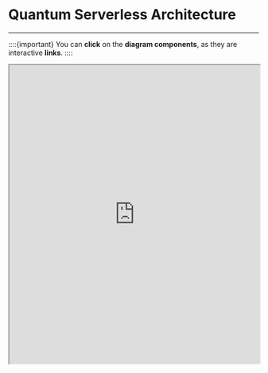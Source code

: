 # Quantum Serverless Architecture
***
::::{important}
You can **click** on the **diagram components**, as they are interactive **links**.
::::

<iframe src="https://viewer.diagrams.net/?tags=%7B%7D&target=blank&highlight=0000ff&edit=_blank&layers=1&nav=1&title=quantum_serverless.drawio#R7L1p06LY1jb4a05Ed0dUBqPiRyYFZRAFFb%2BcYB4FZRR%2Bfe8F3jnemSfrqcw69fTbWVmpIu5hDde61mJv%2BBfJ356byrnHaukH%2Bb8IzH%2F%2BixT%2BRRA4Ri7QCxwZ5iML7HUgqhL%2FddKnA8dkDN5%2B%2BTraJn5Qf3FiU5Z5k9y%2FPOiVRRF4zRfHnKoq%2By9PC8v8y17vThR8c%2BDoOfm3R8%2BJ38TzUYbGPh2XgiSK33rGsdc3N%2Bft5NeBOnb8sv%2FsECn%2Bi%2BSrsmzmd7cnH%2BQgvDe5zL9bf%2BfbjwOrgqL5mR%2FYSrlhNym93m5sbzsKMvMU%2F1gu52Y6J29fM36NthneRFCVbeEH0Ar2L5Lr46QJjnfHg297pHR0LG5uOfqEo7e%2BU8fTufChbqoyC%2FgyLyt0xA9Cp83RWLmwLJq3o%2F8iSGz6A8eTPH87XpQF6oH7dpaviXdB1QTPzw69Zr0JylvQVAM65fXtgnlp4GWC9Jtt9Z8Uir8di79U5suQXkYUfWz7k5zRm5eo%2F4TYaeYXi%2F1LSSOZrqY%2F38p6tVqv5%2BO%2FRdYfzf8la5z4VtY0846saex3yRr%2FVtY8komTFEGFDuPfCL7OgsaLX3Iv2yZHZ%2FIf4QX7VqbovzUMiIsqx0%2BCT9%2B95PqNcj7%2B4HMloOPh9OdzL4LeQPoJQiTFcYN8X9ZJk5QF%2Bs4tm6a8fXYCmycRfNGUYB3O65OHBoRm%2BoW5wAReWIsTb59fEoAunfo%2BzzZMnjAODoHXHb68PSPA%2BQ9OX1MfqqAu28oLZA%2FGw6GP87svz%2FLehP1v%2FNfYGPLLD4vFF2ZGMd%2Ba2eIdK1v8LiOjfrE%2Ff2UYnhfQk2F8Y0oYtlyv17%2FJed%2BRKkm9I1aK%2Bm1A%2BXvlGjr%2B0vHek%2Bt6zcwx6RfI9aN4fiBX4lfJ1aqDSndTcF8CywEyXpiXO3UNKIEOC07joBd%2BRoapBwRy2Xxi3DTArVjogFhHeVnXTjV88Aov%2FJCU6JCPfv3HC1XgHOI%2FKXHxmXReSv9Mf0iIzX8IZh%2BN%2FJ2g9Q3MfY2Gt8T3oa93TeNL4%2FkdPkT%2FpA%2BRf17V6ONn2v6h9o3WKZr29ud0jwA9cCov%2FpC4NwTj6NdrNy8j9BK0VXkP%2FnjMrf4BFjHL%2F4%2B6DJseCfAnzGL5V83io4%2F%2B883iGwh4xyzehYDfaxZ%2F2vddJIQ%2F0ACc%2FI%2Bb48UorP8cBHwhnm%2BVfS%2BToplmSHP%2FooX3GMhnhvCNbj%2BmVtjX3Cm5Tfnd26uQ3MB888RF%2Fzp5ngT%2Bv5sgD%2BqkRgfqpqzgNGItfDTofx%2BDCqn53wfHyz7UXfSLUAJffKDJLyyCfhcoPp71uU0sf6tNfB4o5skj2WCSU%2Fmf%2FPrvsBjiL8HDCwb%2B%2BciAL77KTpfvIMN7GdPvRYZTUjXtZAPqrLX6x5rPncKvPZQkfKZ6D9nMH7fSR%2BJD75sgKiuY5L0qu6RGOUxSIGdcOLf7lDqV7R0OIMW8nfoTRvLXqMX%2FXiN5p4TxXzCSj3n0rzOOqi2a5Bb8VbtY%2FZ9pFxRN%2F5xdEPTfYhfosI4IZIDE60xVi49mYjpVFLwG828XGUj2y0yo%2FLxHFHQKFNNvIGM0ru9%2B9ZfMjfw%2FNFaRq580t%2F8mi81aN6iKoAnqV%2FpaekD2vLLwgnsz8b7Aa6ukGWAEbd4kfzRB4RTe8HNEhaR%2BqPzATxrHzQO%2Brg9tPl3K%2BPD%2FfFZRe2Oo%2F7HKN02YQzQ0mvT6XtnwO4XAr6n01CX7dvQzmixAIocEN39EgkF8l%2BCeyGwJfi9pxHXgKPf8bL0RSxzpgHlC2SmkT%2FoDTaoD3Xk3r1NTtlf51ejfvESW4sbd0KNe2Cv5FmO%2BxI16wnT%2B7ZT6G7F1zkzn3tatO8iRT%2BSZv4lWcur1akJRmmCPqqli2mjjWirjcsKV13NeOJKBzrEp9UjRWuo9VUHuNZMldUEc0DmEcz6Rxm1F7Y%2FyU%2BWpXhXEXk3tp2aqqB0DQ6%2BRarKtKrC9bqojOkaqpoWjfgZZ%2BE7fwnf6S6mbTMax3meMRx5od2NFvpT3VxOZzOZE%2Bfwq9Ug12Sf06AtsFAzczTk%2Faz3hhishlyrfR9P%2FqYXvzDoKj2zrkcZTluroestrVygj7%2BYnO0HGteN8nsKzg2Zad33gVrLQd69%2BkZ62iUbZZr3dS1yMJBnZxDNGva%2FkQsNUXo6uApaYSAo6T9G64L2kcE0V027VVByVVH2qA%2FZEEhiR1CI0Y0ozjUY1vVY3WUIWjBZJ72kKGaGk3qgN7FMdxVYdjcGef0epphhpCfVUzahRU7lFn9HvRFJBGtOP2KAdqUGHttHvNEGlXB4jkJbmY6k9KEjaqC30GqH2WGhzUAWvUVJr0GDmR6TR1IA%2BRk0wUDvWNCbbNNCYVKSpt1cWSZbtZUFutdRCY1DRa0S5gkjoRzS%2B1EL9iT3qj1LPKoX6I3Qe9Te1L0fT2EdxnMduYOj3qF1rVI%2FsUxsoTB3jWkXWgH7%2FRPNCcrQHexQx%2BIzG3KPzBnQeoZleA2PVTRuN1Z7GqphTm712659amsFvR8WcrBVZnZYi%2FVDaqCK5I9kKMoXGgOQh0towyQ9DFhvpMM5RbNQxA93RLzmO2mg1n8kR6VQktCPSzUCRmoB0YiJ5IHmi%2BcP8aNQvPsngiKG5wbx8VR0jNC8bU5F%2BNZ7CdXOLbMRDY0FtD6iPFNoxWl0w0FzQqykTqB3UJ%2FKWBMMmOV3KRBk%2F847NGnN4LnU36xHQY7ZyZJfJR7skpv6FKNJNNKeRpdD4kV5YEskRvHjqE3kj0iUaS%2BqhPkHeNpIJGieyE%2FTayzzS7RhNckPzIl5yQnNmCQXemzLY9aCaWQNtg54m2%2BRBh%2BpzshNkU%2Bh7pHt49cB%2B0Xhk9B0al6mSyKaQ76gvn0DfpS9EQe2BvQHaoOOof5sAH3mNcUBjxEFn6DOyGeg3A92ArfdI1kgPNporyM%2FDYY6aaY8ujGsE%2B0M%2BakYvmXggExLJYPJNLUVIBP0KFugT2akBvonaYQnkz%2Bg9Qq7RipBdEciuG21k0W%2BQ%2F6cRtIlsL0N9WwTyN3zWN%2FL5IzrXtOAVEK9BxzENdDCA72TNy4%2Bbya6mOdjgOyOy7%2Bk70AmyPYQ1MF6bQvMCe8EAaxCm4GA3k05MsG2rR3YD9o%2FpYJtI%2F9pkm%2BAngANgx2qP%2Bhmnc3kMZEWjttFcIwzZLj3LeGrjpduIRr9D7dgkkgnSiYXmKaIxIDkj3aHPDfLTea7IvrQJcwxsbtOm1akvD2HO1OZzGtcAkcGYZIH8uYH5adP8IsAm0HM%2FnX8Ev7cjJAcUdexmwiwkf8CBSaaAH5PNWMiGbGqyOTNDOpafkx5gPICrgoXmL2IayHyyMyQT6DOBSITkN0az3pE8wQ7R5xHamu1YnvAVMFs1bXI%2B7pFgV7rpjROWp9bzhS2gL9QXS6N5gH2hPsEejR4wGI2f1s0IMIeacRr6sqbxIxt6zjZvENPrOM0Dta3SYLPINkf4jCItGks0Y%2F7Ud%2FQa22TTE67rEJlHD3SG7ATw1kN6YSmQtypkCLOyyYbQmAGraMDgKXaZ8tv8nxCHwBYhVqD5ULPNRDSaH5qPCv5GzHjHQpzAkL7IKbZM%2FqgiWxHReRnIAf1OBtsCvwWbirQJn1XQP5KRSiPcR68ZwjCk53TGp1n24jQmsDd1sj0kY8DddMJViBeo7awHPSLsBxzC1AnjJkyipviB%2FHTWy4zz4MsTDiL7mWwAHQc8n%2BMPep%2BqzeTfyTxviONonMj%2Boje28%2FI1ldTmGIZiNYoyM26Nsx0gFoTwao4%2F1vQ70JM9zO2jdl9tGvP74SOOgj6Q%2FmA87ADyQHqa8PUVW1D%2FYBdgwyytAD5A%2FE0Aw%2BA8ZPNHkLc3nTvr2IIxTz6L8O%2BFXZMPjhAjAH9nGVsvmWeAaST4NopvzxfnAAwAPQMuA8Y1aMz45AtID9M4zMkvCeQT0SR3FB%2F0yd5s%2BIz8LK8nrjFOWIjmeEjnOORFGhoj0gH4EvgK2BzobkDHIx1se8JtEeEW2M22nm0AuAiy2dFD8Rm1P%2FeLTfKe%2BlcBN6iJn6Dfgc%2BgsQKuI7mAT6HYN6KxA%2B6PLMwT9Q3%2BMMX4AcU%2B5J8Qw7LxzeYmPxOQXZgwXnmKLUi3FLTx8qfnWwxE46EnPQHHm2QvTn6tjR4946c3yQ%2F8eZL1aNHTGAVjmM5H%2FcyyB7wGH5OnWIcwFBhzBDajpUi2A2Ao6BG4Z4QhXTx1E7CFBUxAeoR5W7PdTnF74kLz%2B%2BSjTyCeMdkl4C58j%2BTFzsfPgKnWPAfTGOcYDvEHZDLNGc0Fcd5pDiI9x09vmOLSaJDznBGPQuNA5%2BGTDNMpJo0Td0vAXmGcEKvkaMZIe4pdaB70LFN1UIcZP1CboE%2BUfWRgR%2BSML9H4iju9PuNRP8c6lnTBRkcY3zVVR%2FWFn9A38ErgLQg7IIZP8VQGmfeAz2BHEO8Rr4%2BRHGngCsBFdOhzAD488eIX3hqTP2jptp7jugXzQH52SiE2Ih94zR1w3ph502hD%2B4iDTngIfAZ0ifKJyY8oZDfwSkIeMHNEe%2FKBGSNQvzO%2FeMnCi%2BbPYjRhKLJd8HNtxtqJQ0yxEuII0s1sl9H8OvkR6JLF33T54m4wHko3J77Tw7gAg1Gfw6wTD3GRyR4nTNdfuccblkF%2F0zhAn%2FyU04CuXnaMvex4XU%2B%2BYAKmTroh55zFgHOA%2F1ITLpnA64GfWdibr6HfPV88GfAI9D%2FxRHXmP1P%2BpU1518zVkU2B74%2Bv%2FoFTAZcCrKRhzHP8s6hPMScCjowjP8FnnLZHbfqdN85jk%2BdYJECss97yOqQfAwdbnGSH8BU4Ioq3qG%2FIJZC8jlMcnuKfCvMGbpkA5wGehWQIugQfhlgveFPsf2FYP%2Bk7oSZ8QNg449E0DvWFkRMPnfBkxnKQFfs2J3rGuAiNbeK04wvLoxnLgUdm1Bz%2F5RkvJ39QX5%2FBZyZ%2Bg898GMaMeO4AeldhXCjzl4GTkvNvIEZHYHdo3JDzyBjI%2FCMnm2I48CSIiYBPE%2F4CJ%2BuBi88cbbJ10Cv5ktGUB2jD7HNThWHMkF1GE54iufQTRybVmU9POTfC6lEdPsVs7BWzIReb7B8wE81h4pMID4EveMRLx9DmxDv1iVOgPIMHjixDnAC5vHIndoobs3xe3Dmd45wGueVkS9nMmxGGzrmF%2FLJx9cXLWQL8RJmwEXDCmnPCKTe0XxhmT3p2J96eTVwfjfWpn9VxtiNs4gzay05QbGy0CXOQr0w2AThsUy8uATwOeDrY6jx%2F6I%2FHsAlLICdJvVduYY8Tx9v0oCOIb9jkezeI%2Fyo5xwJ5lsMwtUtqE3%2Fy8Dn%2BQOwEPcCcIHZO8RbGjPI1kGdETrHtSM36edU2Zo4kN1NcRzYGeDzLDGxgqmnMecFsDxM2IV0SU40A5p%2FOMWKKj2%2B4NOcq0RsHRH3hcP7EiyZdTRj9MZeAesLEqwp1zpvHjAQ9IH%2Bn5%2B%2BmvOo56fEGMTSj9alPEfoatRmjEQ%2BZbPLFjy1k9xN3hRgEsiXnfEnFZz7tPWc7A3xjP%2BZiM7bKMPYRcZlm5m4eNsvSGMF%2BoG%2FAY%2FUjTk58Z8qvtcmmYOzZjCdzzkVqx5mfTbox7WHmJTYNdQ91bq%2BB2DlxPdTfZHvIfqa4BXY%2ByQFiOYbPcedaK8eprtTMufo6feE8NnMfeeIHwJdn7AK%2BacyYAb4%2FipMeUYyEOVNTjiZMvgYyeuXEE%2Fa%2F1QKAR9JzGzY9xzF24j7I96MpJkyx3AZ%2Bhc1cBvU51ajsCUdePBv8GJtxCHgQ6gewBeY859vUPAYZB3%2FXJi4N8weMPi1cdEyfsB3qGi%2BdbHrIc6YamwZ1K8jHJx4L%2BaZFIBlDfHjKE0eAOAexxJhi7cyzALeiKdeY7Ek4xFM8m2onr9epPidOHOSFi9ikz7k%2B96qLQfyZMGP274l%2FQ31IhT4Aa1G%2BzWIzHquzvhF3nzEdcEOlX3U7qHO9sAfh%2BWyfU34H8UA%2FTnnu2zgIXfAX7pSDTrbc2yNglUy%2BYhCKeSgfgz4nfgF1oYkHk69aDzblAWckwxSNYx7fFDs%2F1QszzJ5klL1ycHiduNmrPjjVTGbsP6szZxwn30T4ML2SUBODXBSwf669ys3MzSYZInnIL45815Afz3k%2Bwjd9qoVuaw24iQC5kfV8xZgZawETCHGq50410fl15o7Hj%2FUsiEdv%2BqX0T6%2Bv86Y6CjXXoaZaZzNjPWAJhuQ42eBUSwC%2BOfNwA%2FI3iF8EyAx8BsmKmDgq8Gc4dwRszqYYoEl3qGNSH%2BMv8ld94qTGXJ8TVIj%2F2JTPI86nT%2Fgsv%2BIu8A6oFU%2BxepxqcHMdEdeA%2F%2FAQh9H4Znua6yfmVLOY4zvodkS2Mo1p8vuXvGc8hZxyylePU028mXNp4FMR5CWDMtsMMdcbIJYCbkx6BJ4OuoJcAOLW883mtFe9C8WzN5%2Bf2pDnOhHIFZ%2FqdS%2BfRvHqlW9acx8EcKgJ1%2BpXLRWf65RvcRU%2By3PtHbjgW50cagTTWOU3%2FvmxJjbX%2Bqb4DdwE%2BYyHz5g%2B6RrlFtrL79Xo4%2Bvs96%2F8%2Bq1%2BPfU11zYSltTmGPn6DeTKU10NzcmO5msOU%2B4GnBt8EvAbajlQA6en3GSqtWfAOUDvcBWn0d7qwLMsJ74883YUt%2BY6wXOK7TPuknNMm7jUFNv02fabOaeCuOI9Z0zOSOChc048c8TghkF8IV91Hqjrz3KY%2FYR%2B8%2FXZ9%2BeazHS1CvIpc8q3P72%2BcPI1BmgT8PnFNSfdTbYNNTzUBsKuGPkT9I18ZJh4I7JpFIen%2BrUM8Waca5aTvCAvb0Be4Psu8NE5NkJO9aoNgi6u6WR7s8296m3sVENRJ3u1ZntEY0JzhxomOV%2FnYeeYPMozl564pRFN2AnXLkZjiiEf62aveuKk%2BynfVF95pgdc6AlxUTu%2BaglIr86UvyF7HmfujdoiX9c%2BMMivZ%2F4A3BTy9IyY66BTXQl7xae3uDlMNpROeSwGsUQDzjHVXOC6F9SNo7d5ThzbhRxq9jtiqtGmp3LCuBk7afWla%2FX4CTvBPqHmp738RU640Ze2nUNYK%2FlGd%2B7NSuC6iHdbVdcjTjrnA%2BYIWDL5ZsJ8usrHKKRGXEcKrgB%2FuSHl0zarX7JQkfiwXH150Z%2F6du0RhX%2FA6Hcu%2B69%2B52V%2FdVq%2B4cMStU9X7eEcPm%2Fr%2F7i4%2BbcvC6D%2FD10TQlEf%2FtZVId9sJHmmwv1ax1l9JrcM%2Fe%2FDblss%2Fnib12ebwBz4FfH1ao0oeNsIVVZNXEZl4eTip6NfCfDTOUoJiy0mTaZB0wyv7VVO25Rf6jl4Js3l9XN4b8P7DwT9%2Big8P%2FtOGF4f6sapGhb2s4Lm5xW6b4fXSf6x7cJ%2FO%2BllLejI6%2Fsf6nveyPUDc35blQoC%2BqFZVEHuNEkXfNH8exp%2B%2FXQPS78%2FWyj%2FpTURi69aaKZ1Y68ffWUmH0fxU%2FuN3jUT4hszOQQ1oOk%2FxlD%2BhJ183H74yUiwL43kkyV9spMf7tL7x9oJ86vs5HvRZl4Knwc1rIb%2FKwtf608NfbFssfbiwG9RS9Ef5ZdrJv%2Fa2sS%2Fts3ms03bvzcUfbFx%2FFfEpa82YhHv7fpe%2Fe1rFdeOc%2FyxzbyzhyJsC29aserUfzh%2FgAEl3k9uoyCZ%2Fx3q%2Fw0af2%2Bb5cdz%2Fs6tdwGKJUjqb2r7RcuckaIC5wZwcUNY4kR%2FfTcFhf3QVt7dCv%2B7d6q%2Fs%2FGc%2FPCYRPrNbl5yurvBv767D%2F8X2BhJE1%2BiytvtTD6zsSX54Z1ciGJ%2BC9l9X5E%2FcVePX7VR2qUWNEb9BgD%2FqV3T77rzb7ttx1u4%2BOfzQCT2arh8zArQh89%2BBR8%2F%2FWz69MXv9kGVIIGBK04Hv7Py%2FHt3t%2Fh0O5d3qxL%2F9VSGeruP0GdbUH6Ah7%2BSy%2F61G5lg33rx32l%2BH03O%2Fuyb983v%2B3sVPu7Z%2Fktm89%2FIbH7ebIi%2FyWy%2BxzgOb3vosLlE9h8qYX6FxvAhKssoD17b%2FBH6A7%2F00f94hEsNSqcujyjtHq2wJHSWdXjW%2BTfFDjbvtOicLgn6n%2BEXP94E%2FslS8e9Qxv9ULfsFUYd%2Bq2P%2BIG1YvhN0%2Fgd36vgTHPI4cb2p1jnXI37dhstfTyNx7D%2FtiPqHh8wP2ERoPgubDPMPi5v%2FcwD8moJ%2F5OZ%2FARmJn0TGny4OvZwR%2B4Dh2IvL%2Fk%2FrRW%2BnlGFYB1%2FUgpCknOGzM143ofh%2ByYn6EhpIHP%2FKu%2BcWf7LQ9Cfc%2FxOgb0v3x57%2FSOosaT6U1XSbFq%2Bsh7oJANIT9%2FbHx83V67pp3frj6f9GX%2F779eWHV2eopw%2BTR%2F0Erv94%2B%2BtfwPXPb2T3S1KKr8CdWb1zreLdqtDvxXc%2Bqbw2af6Eav3Sa2Hn8qtEuHbuCToEMD839bO6Y358B4W%2FlV8yOPU5w0QwTPyWJOcficsws68DyHfraflXBZZqNtTvFmA%2B%2FvCt1JIH4Q%2BvEP9nzCd%2Flg1Tfw7z%2F8A%2BUPSS%2Fp%2BA%2Fp8F9MVXBcO3isO7gP4zEeWXgv4e2UICk0czWEyW5iIiv4jg3f8l1gijnQaZItxg80XX5n%2FRkSN6lwfV%2F%2F0r8OT%2BcRg%2FHQ7InwwHf%2Bm%2Bpr8hHJDv3Kz03WCw%2BBg2fk84%2BCmO%2F0P1fRnf4U6dqMEPc7s%2FHRp%2BfOXoH0rj%2F5Hg%2FjVev%2BD3p%2BH6a3z%2FJiD8BSD%2Fk%2FiM4JlgFn%2BNk7%2F5H%2FOV%2F62%2BIlnfuYj7p4n7V%2F38d3D%2BJ0vMr8sE%2Fy0OtvzLRb7vedqnuzX%2BQ%2Bt7P%2BsIf9Hq6bebf399L69fv8TlfQtb%2FXctjPhHWNh%2F5cLD32VhBPmbLOx7hEV8Bl47Uw9sB8sq8z%2FBXT6vUrxuEflHHjjVfH%2FAr0sVrzP%2B%2FXbGh2zqr%2F7wusXt3P1Pc9Uflyr%2FkSVp6idL0v%2BDm53%2FqWUNb3cU%2Frlbg96Dohhypwg%2BOAloE9Sz9oNbWbwtdJqU%2FLqjcPxFmz9W4Y8X2v7yu%2Fl%2FdWVcoGgOW35P%2Ff%2B4G%2FlPXCmoxC6Yb7j7nTUW1Ae3cpDk%2Fu3FDvKAPJk6%2Fg3GTL%2BTcy2od4yZ%2BnuM%2BfNlfj8y5%2B%2FfG%2FvNhD%2Bt8%2FvjXpVIsrfbBGj%2F0aDpv3bzyi8e%2FvG%2Fb9HWzz4w5L95S8H%2Fzs1uFz8u1X7%2FJth%2FZpPBv2AB%2F4p%2BN2v9xmT%2BKpC9C8dfo1EXBM7tA%2BF%2F6Jz7%2FVu4%2FvhAm19hjDj2YUVgn%2F4QX2IVRn5jmxT1gfnWOKlfglY%2FuyzkNarPF623xecXi%2F5mqv9Wlv9Yef%2Bb1h69%2F4Cpf8AV1F%2B30uhTkRwj31j%2BX8wWiNWXCPwNss55zV%2Buwnyvn99Yhfnt6P7332p4%2BSfY7o%2BeofDOExe%2BRue3O9N%2BzTHfe5bCDQkMrivvPu2qmx%2BW8A98HhyO4x9w6gtbJBnmA%2FHtlWCK%2FkDi76A7%2BXvL%2F%2BITKaCYbr7%2FiZh%2BexHoU96F7YFl%2BP%2BYhV7L%2F8BU%2Fv%2BU7J%2BUki2xr8pF%2F4iU7Mem%2FPXu3Z8xyh%2BnVRMc%2F7w0Pz5xFO7tPR%2FHfijl%2F%2Fly9t%2BzS%2FZ9HvLtsxI%2FIfq%2FvtpZ%2Fb9gN%2FMPDOGnPOQ36ObnFLH4ltN%2FI%2FT%2FT8T6P%2Fc80r%2Bqzzcq%2BtXTVN5xxA%2FMOw9eIv68un87Bf01D0xhfrz16%2BuHFbz%2FSIF%2FffMAgTsUPfjkxOmHHtttopJFf7SjFYtWhN7J8JFH%2F9noVRD2N0mZjlw4%2BXxR0Tu9hy9qViyeSDJcA99uLof1WTqYLnHFfGI9XA2O9Emvdc505RFa7G2s1iW3BaI3HMVsUD9rv9kexLUVbMemuLSUtDmtniMaXkHL8maXrDmZNdSjmqxF3tjyV2MXt4eoP8SOsYNu4yY6H3N2e3RF24G3j62Ni9whckpLdU%2FHyrxyvH7cifeLt92wkTYMl8smoTi2jFc06ohjrnhIkv7tSviFTwQdAcIZCz3w1LFeohPQ3wXTkVATX8H5iuKahgH33%2BMkduNawYHtTs%2BlxK4oSac2XqAqx5tMPOJdG3Em6xMU74ZhZ7OrnpPwzb1XTobuepxoc1rbV56g9fqFPa7o59Ljij5Y4MQxU85HXaXYwjvojIR6jmIr0jcRJXbssmWYlc11TrnAYns4nOBr1jRj7ZFVEcsU3caLmHXcL8tltEkwbKNRSsjmFDeGz6rnLmyL3StSPKtCSgVPt1cLTvB07LyI0zQCupluC4r0WMRg5eKiDwkV52R3PXPIgThPq%2BVzrbJPqnC1y57FljtKK83I9xJ8pJbwUIqWyNj1ohx8RiHoAY%2BUVO0WXlFzl0gKhGIQrxeQ61puRL893zuxcMN7pPi7LqH3Rr7k7sy6eEi5ltsnCfP3rUUyl5ZrqT3rpKoVPlf3yOVxi5d1rrUPOHNUImO0PGwIjaHV985xqUdEFLPPYbPaMeFdyq6bs99oh%2BFSHgLaL5N17q%2FCnhTxvVYdtntmT4VC4%2BuVKYFJnC4i8BjhzO4w5byhiLtcsHotx8hdufAglCem4e7egaIUZsszskNtdFxaH1N5%2B7gtjeM5e8KZlRVi7M7mXFy%2FEuLBpPI9azajRkQjoweFgGBnfZYpCnnxWuZ7UackN9qHJzdP8cQ5i%2B7KvGDXvSXIyaMR6Ygn2XV6JKPbWaZby3I2iyx0livvtt4s85AjL2JWNWxPsX4Eq8NEE5nr%2BqQ9tOVBRdkKxS9vu%2B4uLZcMKzlp0t5qVaS4kJUGdrXwazGg1h2WPtebTOc42wCwO5EPnCEaXeo5dX%2BQljlYgLsiciLSa1G1hXGlM4%2BEwanIZFX2St06Tgtil3K00%2BaE59gBU1bdeOwWSStvWZE9%2BHqLTDEPt%2FubLAXV5sJiSbmnruf%2BfHrQ6%2FrRPna8wcZVarfUWSbxPcecLFOm1qH4dDGcyFr8GggNu40StdbP9125OSPbGLqsLQltHedafJbXPcc3gA%2B9uG5kpjDpcxocloedu7jV90ZZW6yxWZqaut2clP19jCTWoI7rcpdbl0HkNqzvGaRyP51WQ%2BrEN4zG%2FH5T8VHFBu3ueI6Ykj8aisETIRaa1bqxnIODGXiGelzWcWkulGtZEnSUsXu8v0BA7iyc6sYyGdpye8Ou%2BCrbVm6Mvml1POoOnlZsKvbCeny6U%2FalJt2YFFByE1mR717HxPf26GNKnwznkTrPEyvaQtdXquKyK8Pj0ic45zFoyiKrAu1%2ByJgKcsh8%2B9AfYmLtIghfgr3ojvuMljyh4zX0AxS8OPNA1Ni0PLkkQ7M5dpYgWcdhI7QWd1eJdMSc%2B3N%2FkV3D6aRjy1c7bn%2FdCZHXcnpz5XRW6tk9AiGuExaYxWYNjzCEExcx6QlNzyJ%2F8ftLIdWr9p5fLMCXEJxMDjaUsB14jNngfm%2FFF4vpMX5rJ4TcOXuyKPT6kHI7nd9SWnwYlG3Ad8%2F4avu2pj0OHWqGqZNo2RqoLbyXSSlFE%2Bbu0SIuhAxh11o%2BN8isZOTKHMtT6iUi2Dji%2FV1zwE9lqp4jdpXRdG2j7yM2apYZz1vSxWp7HqPDbMlfNEPeWBs7iu%2FsQEtH6AdzWpUQMjGmpBtF37W4VVxcyZLT6UDiSsRtdda4RsWGt8%2BnK7viTK6VjTbOTncUivpAs%2B%2Fy%2FVyaArWNjfX%2B6NncIoroW25ZSPK7kgSdrSSZ7Vj5nCGQXGut6O2YdshuC8Pa997eJk58tbWVhXEF5tEapVna%2BGiM7O7GH8hNTFIryxGeNOZFvMqnVHG2j%2BtBW1LSXnZY807RF3a%2FUE6yUXvcepBwFcNoDQBZ4dJ0zR1Xe3awk0C2wdlZ53preRRuWbsSwQK5ay8%2F7meyxG4LuSuPR6KIFFUzg%2BuD2tQlE1qelVoXxBalHeW7EXWMN0tZiR885mOkkSK%2FVVoupKV8tSFkRe%2FPd%2FHE%2BojRrbFyXawW2XWFGIISStFBN%2FhOPa1N1W5C9L29OPKpesJMUlAfZV7FN9uK%2BO6QkXY3nIzRWYlmEK1bMbP5Dtsu2ljwlxsWW1itIepPLugosVg3RVBQLXUwO6U%2B5GdJxcqes89KVi3cZENHbCHjl16oyiJf6HmQ7uiO5VZRwESXRKyofbSts6zunoCOzIJvyysDDn4mrQCPyuPJHh5Jxk68Ya0wFwMGnpzjG7fgTzYYvvMUusN2u5AE9XQ%2FKn4YXUYy97jyIOimCfcR6wyvW21xcXQQq0klOfQW8aHasfZ2YwkEmmXN0kV%2FqOtn2NT0Pl63u9E%2BX6VLpYRR5KXP83Ik4X5k5Na1E9mJ6ThtReqg3LZ6n1%2BWt34DBFDp2fF49vS9oiVGH3aF24GCH5vLYG8JAUQ%2B0h5jw8X%2FOMazxfKUpflOMR51zIr%2B8rlYbdWjMy4l7MzkZHZqS9UoZb86beR62OzWNtc8Jd9yj7v0uvbPuwerZdYeg3hHQZtdVa302xlxfG7FLERTFHmdsekwISqmJhR9R6ppsiOOF%2BzUyvKdNjORZ%2BN9FlDbkHWCk7dna07nMRsFsD5UlpKMk7SwOLhVYa870i%2FU7aKuTfK2XGqHtcM0jMPwGcUXu%2FS46bwo2NiCddNy4zpsT6sTGQ1rub3IFLtiN0BQ%2BjFKl2Na9Wc0WpJS7W4VJPhRvA%2BSXGE1QebpJvBS1tuc0%2FHIeWobO5eiotxraLb3UNkszx17XfGPRogovFzW2eXCkjibEUR2Z29CPm4ao1bPbX0Qc72k1LBijpIOrngqvSLzzI19zHdJ%2BrT7Ihn6dWQZehmRF3sMYSUxfyLXirc89zyiSErG1deEX9LblaEJWzzENk82ZQMlwEbPdg3%2FflhINl85IdInV0f%2BjdpeyR0ZU5m6PQfK5VC0YRfUnrcWH%2BD5Z9%2FexCvhEVfbBrgAsd4c1VF0DkrDieEYUr1eyIdwHSvWSrC83u1TadT4i79Zknvifhgq1nP8h%2BA9s7zcPHFFkbF1WDZ1tuzLLcuvLJtebE%2F3QZBbQ6rKY7Myi558YF7Rq4ShR2VNdCUvKMVwZPwhh5u7YbQUXe0zc1NTPhe0VUnjxngVLomxNYQw0hjhpG8Jkj2fyWfOM88QkdUIg8BJyY9Su6TXIWqn9IMOImW9xu%2Fy83GRlRJkYsmZ1WAZj7FdgT%2B7W%2FmAVOCEkEMyKSHbV7b07NGRdV9YhWnso9MR9%2Fhq4KWF6NAI63I3iJL0TCnZRvEuud%2Fe20NwT7dyiQLPAVfze47d2fGMFadHfRxvcbipK9k7YXm2PfsF5Q7CYWecIs7vc9dZZVzQp9rYuwpCEAPS%2B911OFzpG5Zb6YlWVSrnE7rz%2BqfGVaoAUZel4rVvCUq1jo%2F7ersbTyLiLAhQRpfi7taTOzmQDpfSwN%2BxZUTSnHOTwdYFIdK74nmtt7hMP3F5I6sBSgNKw1hfThcjpZw43z3Q2CTHa0dR3p45dUgXukPK1F2LuEBOKlq5VHssXPi3mwJG%2FJRk%2F7B4osj0wPfj8hAgUn42mC36al%2BuwvsBcX3FsU6sBCO%2F4cKK3CTeFuWS5qM77KtlnvGqc7waeCQr%2FG3lJcYxtlrSC8%2Fp6WZBOzTn7ePdbjNKkj%2F5KOFhz0uh5A227PFs1%2BPrQ5F3T2WxWB8gnsW0eEjrYw45lZ6DyDSC029Zoz0Wd72RhuvtInqATndxfYQ2ZWy5hEe4Zb6%2FCHYrnFPhV4sYW5JpS1pC5WH1eolZ5oIkstXyvvTX5K0B1mFdwVhkXKXvYUo%2FCyq8StFcRGhk%2B75Wj2UkxC4h2QdPXzcD8k%2BnLeq7yzA%2BVPTpaL3lh6vc5LK%2Bkh7%2BehMdT4%2B25QNc8Q3gPbWB634vuLc53Gx2Vq3spP48cLri0TXOE12vMLv2hHKqrSvtRYJwT5lw3F1OI9sM%2BLWTWFJB8Bogj18bO3t72e0jQt37m%2FMzxoVlQYmWu4xFXIhGYVXwx%2Fu0FGwlQVYc3M7R5kghsuJSdwaJI9OtY3VVtglTIiZxGbZ9dDRDylaJYzy1b4kyxxxwUfFORf5EqMoNzHGVlE3D0%2BOoU9zVv3UrY%2BlG5%2BxmVCwWK0HBHPncOJvx8xZgJr5a5zKjX9QcEU%2FvJGQeHmq3kSPU40KBJ6yu49Y%2FPa%2B3jqRCGzgbu%2B1dSW0sVt%2BV59XjUIey3Zqh9kQ8qwpVRZKCmJSss7JOpfKuVDuhGDWm2O8O3BrlrtGSmiK460rdYXlldaw8x6Fv6eq9r1AyZJ%2FvDLlxT7phRntdsGlkdJtVeoFQGkECVp52Dk1uKhkKCFCCwjZNdjBU98lXNOfeTq3E2yLEQCZrKKOpDNaLpakGgv7uSap6cMbej47B0duxtxsedvSqVK5sy51TqeftbdNeh5L1QomI%2FGV1WgTMNe4Wcl7LJGWccm51Nqs7kH0TWFbFZZkbPe%2FcjhWQ9wyL8EYdbbI1uQdJUtxJDmuuyWTeE9e9sla5gHdvq5Ms9hthoVBQhebc5Hi4d8hEuccZiznvGOnRgKQDZXSOZ8JtIx90wkqoqBhQjhwd0BlsO8nGUA6BRMtran3PCol49hvfrpbAdJ9ukLaSfQ4ghxIzc98duCt%2BTpynEW0joJ5ue0ubhereTKK8DaVsU2S2X7bHah%2Bw5bbnA37qYT0et1bGrqOLhD2vw1k5G2GvBbLQDfReMzbadHGtuWuKUW%2BNtbmH6H6DBAgvugDiqssXhkmdSOkSmeD5gAJrSlGi89pKojCPIrtF7l%2FbW%2FN2ox6PNUhCFIfN1lqtWZ1%2BKJBUHA8ecSlDWrXqkox4p0GezYuP9NqKnC7qV3UFZ%2FmDu5P3i9hLlyTVlU71SPgrwpderNeYdcW31jHij6qMxrDYLDGRZFjDWwL7lLXTnWvvbrPVn%2BsyuHFZUO8PJL1UD41LUidrWCcWq9S76ixcyqzwU0Jl1VHeSTjeg2Wa1VE6iSK2ycsHtbYRGRxgRCYSAUe64Eu4SxXkHCxvd1Kqshvn4hG%2BHoYjFanteNeAI7pj3W7bVed0IkW58UoO%2Bi4U74fd5tEes0zK%2B326uLWFx7cmE9LaYV86pGZXJg7A7xf7vex3kXg7dNHeXI1WZCgZTblgrFFHs496gzeXKGm1a%2BXkj%2BK0Mu6GItyf4N23i%2BdZQbSSTP3ZgFTuR0FCYQkuhHAJXaVQkGIVlI91rnCx8LFhCPjqnFEC2XHLBZekhwozOFM0NuUztxu6Byg1YWI7hqWHnR1EW4bppfxG0%2Bdl3kXaxRo9hT%2FQZQK1t6QIfeGqcbjALK5rdyzWt4N5kYPjJdcP1xNdh7yhnESDfVTSanEcsa1oNVcAxH05CMp5%2FewfRQcE75GbQVwrwknF4J709yORNAacyIuUgPm7NaQPmnO8la1%2FEXtiyeYxSkcI0xXI0SKRZbv4oQ6O3e7KREGaO5mzbYmDa4mbTsRF7eBrUghI4zVO2d5qhN62RJMhs0WBLMFcLkzx7HKIbJNlU4gnrGDLy%2FN4VKEoWOc%2BRdNddQrK9nKPdVa1E5Y6NfQlDchlevBky7Uqq11uVyt2K6Sjp7mrcGtaN1vhB82LT2eIWXsmkSTqXKWLPr9lFDtmHvD%2F5Hh0D5Jyx1dslbdk0R4e5Wkpd5feWZN0kFDbM9LFRb1C4OH6nCVavN1F67DfNjq7H3ovvqe4nsIC5qNztnGWWxy3XhJfM2qdWWO%2FVff3fdkzZhU4Wh3YqVNGqFm3kHT8au0uPX14CGEcbvVR704GlEuSG3ZrkuCUHfaHbCMTKO62xm1pO2vm4h7pWIF0iRtWZl9iqcc%2FbIMESdW351m1js12xbsev5fHYbPID2P06MUwqqnuQh9NMbzF60W5O634UWGojk1utyRUKkqxIzB88biQG5bDF1Kv08GiyHZdodF7ZXVaKYLqrW%2BNEy%2FHTOeDU39VGeug5C2lBFw36BfJMRydvZ6I4iBdxmibrMCcuWfmXcxRPlWRjFOnLHLO13h%2FYawx2hUi%2FZiW%2B8eHHF6bitVab0dgMfIwKGqdZchjSyEwBho7H9l9vPJPxFZZBO3WrnzzZod2Zw4W04XGsgBwyVAygNmmEGy2ZFZu06t37c3BIYf1kJroQ6EaVq41%2FbmrLFXaKjfDDVm%2BsYvbAeUGXdnL6w1jXDJ1cTV00XXTgjz1LeLKN%2B94eV6sfHT8Ax3vXcZmwu68qTWDoxFpVCy2uiRmtuF1A5cOxHO9p6jVQdHlmxXFKDCdevWyq1LEHtfSsRrCw%2BYCejRZcAw5J6i1oSBn6R2uuOPbAc%2BXhFY%2F80cVeEVJ8NbK4lvDxnDpnPLcwO%2FphRS54JhQQjkrmN3dDLp1VeMg42vLX1%2BbDRGKlnOmeWAAJ8VBJFjdrS7tgVxvy5IQO%2FvqUDcDgxjnnIuyemwHDM5NjWMi%2BP0GN5hN0ebczsDZG7ZkMJHSC4haR17V7kYrJs%2FV42qNJxkb94BcOtDvC%2BCcFh%2F1oozP0a2QVcXb3WmFlI490SvqdXGlRkuT19utOGLu1nqIcbpz5b1WCFF96bKeyUqGSNyjvQto8Id4pQynp0%2FssfZya7oST5NzjLNJuILb36w3tWfqbKSF7JLORqA6Bxww%2FLApL%2FtdSV7kZLwzQ7iHJCpXbZR8FPbBikQ3avwVUw6DJSKrpzXqmCdpus31kJNvi%2BeDOmQHCy6cX%2BACzGFBkVbWHuilIkhyeiOsNHkCSkr8ud6e17W%2BtDGCC2nSG%2B0UsWnJi%2B19LN0ZEys3m7N37L20YroykML1ZVfX122RqVZle%2FhGlYLjksyYBdWCgQgNRe4Y9YmbKtQZ19mmJLNrWoC6Eb9Z3%2B4P%2F7gRF%2BR9e0iOYxhujhBvRCw45IP33B9wGa%2BS8F4Uq7Mrhrm59VlvyAR0jjqMNy9NdWxHXXf3S5He0mFRukK2SRVnuXA52zCcvDCd1NnHD7zSS3%2BHslCf3nOit6C0I8pskySk8KXkpZstt13unI1wP0S3suAbzCUWe7CnU385BdH9Ij4WCWcFZ0oKT0%2FEPnLVWla0LIysIJWrcdvpUJUhnahQ7fu11XfHkxNvbLO%2FtxdiPKTni40SUE4HzV2RHgIdV8UFVYR3TslZH9%2BH%2BV5cZcGp7cJ8zA54dvKgJrwuLPt43%2FrpSbFS3L%2BnyqaMD8sgvZUy4gg2sbiMm6BMedo7H5LQXHsWgz%2BEmtznsgxPKBgwamR2S0j2RNvoaeqsnPTa6uP9Vez9YGfXRk8Gq2C3LgSCyRdL1YzOpBsd%2Bq6XseNBCRlFRP7cyum%2BJztTv9ngWeCrWMw2zYgvAtG0VDYw5EHd6WXOChhiuyvI4C40ewhuTRgucIltEBmOWzmxSY%2FFuC13OIky%2B3yoTPskx6D3opxa3iR3mx4FMhJFbwt5NWmZ3la78jW7r7qLN0btvhDowG03DMpEDgbK7bBy65DWNh6cFX8R9aWlmpsED49Dzcp9pFB6XdqbvVYWa3Vh1fcOLi09YyNRxcYpzih1os5pInpG11EovxLL53oRFntK5vWL4%2B92%2Bcg%2FT%2BxlNep3yU1zXGJE2stYrZat6WqdUaVXDGqVoxbZqe8sCqe93Q60ccSLQ0s0xJj1Jhs29hEJC64ZdOGdbG2DjvK2tEvw5bDeudmOyGya3aGIXtQhpBteRgG15vAgWVFL8nZ%2BRvezZl5UtvPuth8Ye3H9ZBtWoo8Fs8%2F2CqQ8zcZeuyKe4FkqxDtCGg9PIeIYSaSY1CTE1Oaz5%2FaM0t%2BtnnOnzCJ617oUKClZL3OR4inhSDuUX28O2lMk8ism8gxruRV56hKC91mJCQvKbbX0sQnBoQsm0jdQWSF6OqBN%2FtDkXLGRLaJztyhudfap4owl6ctL7EFgG7b3GXpPd2lMjMfcOWIYex6XzYEoOb01G3VHciiLx3b3nfvYrNcRDbkjx0RRRdyysIgHA66Sc9uDRYtVto0iWAow%2Ff01%2BzVWH8gvl8VTn9ZDfr528r1l8X%2FjPVBXP3EP1G%2B3en62aubLtUW%2Fdivq%2Bzc2WP74zgbf1d5%2F3Hj60s5%2FXF3%2B%2BZ6bd1Y7vR37iwvOl1%2BthKO%2F3qj4nQXn3zb01Yry37%2FP9c%2Bv2vmb7%2Fa%2B%2FPE6nj9175Xfv5zrf4A%2B%2BIfF4gulE%2B88jgZnmA%2FkOytWmd%2BzlDK9P4MDF5ww%2FhruHyuUj3ibP35iAd9nS05%2Fen3pOwL8c9LCv5HWe3uH39bU%2FfaVbkmNrP7n1%2FAS%2F5vM%2B4d28acWn%2F4iFb1jzN%2FTmgx6%2BZWqW%2Fz4bkJfLGb9TEvvr7%2F%2Fn%2B9M%2FGbla40MBMGsOW1u%2B2Px1RrYjwv6XyPF37OJ12bbn1skyb4dxb6%2FbBKW0yL%2BDVvk%2Bb2kEdeBo9zzs%2FVGLHGkA%2BYJZaeQPukPNKkOdOfdvE6FJ9fxq9G%2FeYksxY27oUe9sFfyLcZ8iRv1hOn82yn1N2LrnJnOva1bd5Ajn8gzfxOt5FQkVF6OnM3pfiVibH%2BUB01gUVvX%2B%2FXi8y4J58xPrdPgNTV6OaVuMhnHep8xHnmg3Y0V%2BVLeX01kC5sT5fOr1CPVZJ%2FYabARl%2FyRHn2BW15vee0KZaoJNmHf5F4nsY%2FtKKSGBedn%2FvE35rO3L4dS3mi1fdHG%2FXGL2kDj2hgrOYMn2LFonJwKr6rJlapp98EN6%2BGpfarY97Ig9%2BqmR%2BdhT1W6a9qIxi7ZT93kat1E701u8YMnq%2F0cSvwNaPC2dBl%2F7%2Blay3e4NvE74eFtNxL4wheOvHi05dsXf9STFyG4wHDs%2Fpyk8vb92yYmvYmhjP713qaPNKhwa3jxytsdCXbaYPj1uR8%2BfHg7CHniNKK3Vv45dO1d9f%2F47iP%2FjF0VP858PgPL5XfTne9ynD%2FBZZbfcpnFt56w%2BG0baP6H%2B5SKKVP64AewmPD1jMGfMIyf3qv0W4jjN0%2FXeoc1vpcg%2Fl5K8nskjf%2FjM6b%2F4Df%2F0X5%2BPsH%2FNfr7ufrM8tsnMiIw%2Fdf09JYJ%2F3%2F8djer%2B5uc6jftVGkY9M%2F2OO9UYd3truC%2F2KnCUyn62Mr9mrqbKwK9j1gxF43TgSp00nep0V9dMLjonTO0c5UXpCmI91suZ6zX%2Bt79vHnWVy3QdgMv1eUQyQEWJCOx3ctQ5awq6VoWwtO52G87RBB7U9aYzGDyZl%2BVSrO9SutNs8rE%2B7ULHsFO29x21MO6l80qsbaazmVs5PAL53AhGa0j9xu4IHrZz2t69nBZqlvAkStvLWLGGOlnulzCegW4RL%2B%2FacKOy%2FWGDE7bKyxxYraXzpX7YFUtOYxzeW3FUuR50R14LCUO11V5OWEKqXv3a35dqrDwDV%2Bcr45%2FXt%2FcvRD2JsurC79TVB%2B1hy3AZR%2FMhd7AKtfrlVBQg5xdnJedg74Pl9stpS13FmpN6NO436VDL2EQr5d4ETRwLXO%2FfwIK4Mfz1WYUqnzC9TbWdrZQO%2FZXBNlzq2l5SuvFYEjcsd85emH2Y26ELQ5Xfuy4EFu4bAJXZVq4qL%2BmYD3gQhBJiosfaa%2FxqyJmdUGICSaD5eB%2Bfr5cMUotDrHikE9GL9yyG1WmCRzXTkJWx4fSK1JiOYhwKe0QS5xMKhvzil%2BLo6p0Oq7mHfeIN91i9Qxv17u9Lo5r6hayGj5YexKWPijGxbPDaF1vqbB75vbpGo4xz1bunRoWCtSXWWIr9ULulLS%2FW5EKLKwUYaW%2BaNxMadmqbbKnRyWGSwWReMdbl7xrAVb45aVeyYc%2Bsc5s6OMFFg8%2BXNNjr7vcDmHlzbNiQFRrB8bOB8u%2BIuNhhx3Y04rcXA4STUXUoS4PXsOvyDIO9qt7frMKNMvyfq8WU89jH%2Fepbzy2jrTszqK3SYy4Oz1zDJY1BPpRdBesAZrmyWy9yHmxWkSGkJ4exmFFnsMjSndSikscWN3FLZfyg%2BarwMf2p2P0vJDe1RdDKSrizTNWosd6uT%2BKHh9frxLpX1dyQBZ7Vkt5KMOzh9UIC6bOZSzxtsFv5zmsaL5PvT4Xnhi5QNTNASeVKE7HGa0X22WqlN1k8LbRlWLD%2B1iq0%2FilL089mk3oExcsHgObYTF1gB09rPTcLbbDTozGZdu22d4dhHizjGphRYaOHsFFJsXehSDo1bIwVjtfkkgrXfTPhp8Ww4vL28Mbhi420vSA1aG%2F6SrBGQ6MwezEZV7KlHVYS2RYLWCpQ3dDM%2BTtquakp7uyNAquMO%2F3uDU6h3hF5vujdMJMKi4NmbTJzBeIppSZ5S4Iz83uUgpwpQdGvxWVu2sYKLqGhycMcgUBtOjMXUjGzwMMTT4rNB%2BCXwxOc2pk1TBbEvNcfYu7jmU94QejyYsuFRtSVXXMat0vxtw3kYw8U%2Bdp81TxzGpBWXYaipoY63TJBxvLzrBwBXEY9aCpsORQk7bSU%2BD2ssnITkQlgWhRER76g9RsT4a8J2Nj2otSepcB0zFkAtUCVlt6i4vHlHh3eMKn7ZKLL4a0pLbUoXGOenTzx0cXs13sbmJNIj2ZDGsCwDSIrvtKwJ%2FgIuXxMjj0UYo3FCHLh%2FFm0u0mGQEHOw5GJ7s3r98Fom0CtripuToXR2Q9ylarQ6V4CkZf%2BKbOeZcou%2FSJXqR0I281a%2FquR86wFiM5hYvdnJvszgdYoEQhDWiUYTDb4CExe166Pdrr8nKpaS67OFixbd3eCYtVTS73vWBaZvu4GXBFzWr8YMxuXshIGXKt6MQoj%2BuuRTahHTaLx1U0yGQH23DWB9DOsozzeq0ir33k98kEV%2BLTPPIiwhv0sQ%2FMLb5mJF5rvXXrIzSDK%2FLxpP3yuKUXynLPXyJnaItFXBekb666pM89v%2BtgTYw4Vstn7mkhK1u7yGjTzidT7ZqnWBpoWlQ6ZExbC3KFp4GYXdBP11T%2FtIIEPC639rdN1hoFJTMII4%2FWsUg0pjjzI16TfKTrCrPcF1xMNeJZdIfYlqqHH%2FEe4OqVWJqNfxloNnd3Fd7TIa89D%2BKCvw5okmtt13JcUBdDuBq1Q0ir%2Fc25wHq6641uqsUGqUSVldUmsNJym6z5QL2hyDCOndqe6h3uElW1hG6SjWpGHFzDxgBQKqR5z5qiGHZKNsODy6oTttpJo8DLh3YjsW1FGQp12O9OPcDpcu%2BdN1oVA9JbKKNp7UO3kRVD8OsjYmbYUj9e54CsnrUbCzc2XCtEhtvapa%2FCmrUKarOGhYIHNmgeR%2BqW3phQuUQDQdLBY41kmHjFElYemnBNVEY25SKvju1seYGL0YI9mNqervduv0nOUPK4kw5BHaddWn3csFp82PMNscFlcahPTi3FMG3khAKsWPT7h4mzunzpzSe2CAL%2FhvhFai9tFPEWuB0d70y2NBgfjK3ghKd1TadberY5GKoRcnr%2FHEKyi%2FgzZ1WnDElqMLc70d3cxDt94NrmyFrujX6GD%2Fe5oQPRpXfHggJ%2BLxcHoRyMaw97yfz9ft%2BEsnW35LEf%2FFIzT8zUVowwXO%2FF%2FYjQ6MIQsEyqMFeIVxV9V1B0HwQs78KCAe2MaIR%2FEJePOLeWRR5yJSg0eWZEEDBG5uW6s9k%2BmGCtLLYZkotlR0PMMcvgeK1Pl%2FtAsbdot%2FPONOHpMN3LCc6M430v7jCj61bY9SwRJ3YMS%2B3MW3KxqWLK6m7Zqjy0R%2B%2B46OJpKf2NWd%2FSO8Z45JSscI%2FD06gqZOqjTmp7EV9X9F1xRDdrLjtxs8DltQmGBCfIN%2B5A1LdQUxcOtoTl7eudtOGPzekooblnY0qcrn5hRrzD1umpB7s0N7eGb6YNyZFiOeESVu%2FAuba736q9tmc31rI2AeG95XNbLZXeDNQt6fHGJu746uCIZxSZV47Qm%2Bd9DlGC3%2FMaYtEcCoezbjgwJoFs6klGD%2B9CE37rMo9KuYymLhVlB2u9Tvw2NnhtUSzSp1%2F0q%2BselpfjsnZsVWR31fNOcZvyaBRBQZD1bUnVVievt2ZwDguF9BahHQx4Zz86W%2BsPtVOaG5T75Iy1bBBJ9crL0ys9VsvPi8dDLJY1vS3unX5vdk8V63sQ3x5u7LMmThM0Ws8op0rRjmNhFdAI2%2Bwh3O%2B3t%2B7Anp3ysKk46tTtkIeyPT7oE79aP6tJHs%2F87hQgiCusbtcVcbm4pxpC33USy%2BGIPE6PybMZ9pzGiqth0IXV2DwW3WRvt5O4ZNkBM%2FsuCKtkVIu4Iofl1RG5R4c3YKVBLioPLo%2B7ypcgVJ07Lgc%2BskIhA2tGYNbqSl%2BRFsISlL5gLC1ed7YR6mRxI6YAHln8WHidaw5l2MWwnnXnHR2gKjzEuMho2g0jDTil1oKJhnnyuocRbNzE6bekBeMr7JU0%2B5HEJoKfF%2FoDuPTpUrOnLr4pGItly7I03MqKmrWbP%2Fpg7WL20ay5AvFjccG65YIKe9h4uHDNJzDLQ3xyFhA%2BJxwujsJt0awWG2TTrBBMEWHEgge7DmC1cKn5HUmEeX9wFOO5I3HlpC2EYUSCcktBC914PF1c8gqLO2A%2FBFCJCD%2Fe3f0xZurF%2BqNN%2BKxWU5W7v2z3KzK1llpBHZ3t3jCKq7BGdtdc8Z47hhFru2Nizz55b1mNOSUrC1cWi2xzgpUcD%2Bj3EOrF5uIXXdj26SU9y0OP59WTho0c1sJDUunbBoMdbos0Ei7irqcDCRKKUT8plEmzBtNvwJ%2FX7dhdp12ZlE1fxGBrLdo7BzdmQjxew9hs2eXZk7l0PEpLqAuRLXewpoa%2BdByb%2BqxqyUizhumu0uYoiLDOfVqhqg5btaJRT00yIQTipezxWiCUzcqleYpWd12ujJsv1JyA84ZJkrVMyeR9oz5GXJGgiYV%2BcqlULgwhV%2F2HYcVHCkkJjmVg8%2Bx%2B2CKLM9KT0iONx8eNsmA6L%2B4u%2Bnn5DBUjvDImwwo57%2Bkn20uPcazJeCtNOs9NlIuOu4ZptpIhnHRv73cEQbH4nad8FPG7EL7D2oIQ2kvFlqc2Yh8ixmH6IhK2AbKhsHWn5ZSUSLn1upBZ6aF6fkuGhMlkwnBs6pXDE1lvm20kPUTcVviGZt3k3u3pm7tiTwdwKCpCmByFJeDxkgwGkxwxbYl8cv0gJ86xXWbrk0S7UYSC0caR%2B%2BeVb5Ysl22f%2Fk5BkXnrqwtkEOuCd%2BrNcg9EcTut%2B%2BHdDdciBLw5oRBTRhoCJ2Ov1R0eSMAtWkjmaa6JxVaK6WGZCjnSya5yb9y%2Bj2FUZ2%2F7MLyNuwxGFKaDZdiEktKtzGBcrhivmytf3tZdEtaFLIZuLg6sw%2FN%2BHybeHbtkrA%2FJ2zkaCn%2BNoyYntXGb9q4ATtPD4U5V8Y71%2B%2B5UwMjJ53J%2F9%2FUFJRO1tqBtnKzzMAiEZrk4%2Bt0V8nMyG701k0Y1vbp03gLa0QYkhYO%2BYP0yrjjb6vT2yXDAMPYrCYoMDL3crYprDgv9g30YJrA5FO%2F1RWa0%2BxBELxd1Sk77AfA4DpaYQdQ6rC5cVyuYQbePBcjNT8PEkLgiJcl%2BFS4vY9s0yn2BOHN5WY47H8sWpA%2BljG67QqnltYwuwhaLCzrIeqdrwoU5S20V7l2MXzDaXlig%2FH0%2BeJTcQiKXCy9L2n4qtTD7S%2F2Yn7W%2BPghnprOuwd5Jh4vL6XBvhWDdaUqD2A57XI3DYDMKeZcoatUQoIi2BUhaCgoFlhpnSllUXfrMdg9yp%2B4MGArDS6s40KvlHre3Lr2CwODSeb5bObRbRwZycB3PmrPCJLsVipOdSUlPWIsGyyQFKnhsVrRKzQMUn8RztQylS9IKiFsrI7nq%2Ft%2FO3mTbVWXZEvyjGJQCmk5dI0QhoEeNECBRF1%2Bf7lr7vnhvZGQjsnH2GWhJgJubTZvT3HCw7PbaHduyTYjqMuO%2BNdI1twIq9WlekMsnn4Kcg0Ru%2Fqhn%2FfGKijRRYaFEKG%2FjxEP9YQqSrLXCpoEW3k3%2FjvFf9JO7ocRhDk0yJ%2B%2FjvgMHi6auNshBMkzPzRrIp5b1b86yqOygYG6Fb0RZhkhXfwAbdYzXLNY9MIxZrfKY%2BDTCDaY0mOH7591LKMD42aWGUbnnLVd0yCluK5%2Bdu0T0LGoKXkpbXG7T3rHlvlTpYX1YhZk2xGzcH9mgokVDlozU5M9SBqRlWIIEa8W%2FU9HSYz%2BWWDNBmJ%2BvArCptN3Jq3Gn6rnDuBehktlwCMZ8vg9ihzZ1kbtTFefwcydUDmezKts2xhs6TyKqXx9zesvDbRAh9%2BiWZBfxSmHrxrmhG4Y0CaHVS2Ip7de9GN8PgfNnSB6S2Tq6CFEoRhDeodhDPvmaAjK7P%2BURRvgcTt9rMmc6OmGYAeUl7RqJvr%2BzxL3EaxdLY7L%2BWibJFu%2BU%2B4JrXrtWZzk2%2FlXZ3pVQ%2FIajbpU8fXhqqEyGvHJ%2FhULQjqeq8ityRA9mrAcpsM6zf%2FomTZLk6W3VVSab%2Fn2xAXBIcow57lC%2B%2FLPfBnTmr1bMVemTb7En2HEjT%2Frz9MUCZ5aqu3XKCYqFPM78juWL1Rdo7lskztqOVVAO%2FCB%2BwfUk9vDiZEPKcbqxxEQ2r10HlWTKBPHl4wYIjkHscRUwKxxJdun0YwoyjceqiU%2BwQMspxtwaiURsjDiVWW1PpD5eC9LmEF2B%2FdbT%2FbkIrp5J2l4tQLjRGNYWKO4CerxIyDj3ReyKeb3vea32Ck4Jv%2BdZuTLDwoO6MRASi6o6Q5qmaHIeKhQYRrX9qgccqpmiuFK3Ym6AhsY5OcuLnn51SGZLMIRgrL0Bqn1AIcIhFoRY4V8wfCKuWb%2BbVNArO5jjQoE061oOvYuJN6I%2BTREpQG4LdWWEzxqBlBlOrVtCJCgU3iFOsQxE9iuH2fbP2W93dFOO8%2FALb9P%2BPhv%2B%2Fmf9XRXHrtaMC5phYbKK7CT%2BRtsHcgFXnoT0rfKInBMsp1vkfCv%2FcIK%2BzwzJnHSL%2BBBtABdDs4kGg3TA9cU5aqmM9r6h6IcaciddGj0hEqXc6p3HsLItoFggmVF2Hxzbphu7KcUbpltbgtwpeiM7OXJ2ReVacl3F0NztiW6bUOs1M%2BeVUzbmiPVxhzom5%2FTQZES%2F5ybeVT3pNZWfgs3sRhvJVH5Fme8um56hUgv9rsgrYxa94jh%2BU7tv4W7CIAcaQjPVHTukeXnor1CYjNfb5zUlGrsTUvGR1Wra7v5MZkWAIp4UysgbsuKChSzTo80b2nYXACSyCCJ%2Bux28bboem4VZRy1HCZRDGbFUydcsKmorjNjxq%2BGkXQDJBF7Xgjsj%2BL1R5caR6218tr6gKRnl5MsTv33F45ugOpSdEOArxByOcgsRLk5E1PyzGs1bHTchhYCFnQw5jEvsgdekopIUMzwY5FNCNdETx5DLYkf4hQRNcMf%2BoXSBfvi8ofLsl9lkYaqgVgb1gDyQeYWbw4RMmmth8%2Fa7TE80hFXJLCRCLUAWYEsgDKvqrkzf%2BXWU58MyyKr%2FkQ6ZYJN7fnCPjfBFXH%2BhMZ4o3Lj2%2FRVpYYUu84QuExlI6LAMvOnwoXHkbSoBgDkC8Zisn5B8PNPpxyHf73Ji8HK33oxjMjUSrq5gFNFGtfHOFLa%2BAx35K%2FFaGqeW8ttSNeqjWTlnOYrblubqUINa8VN4Bfyotsh8mcMJfcd%2Bm41poLSHvHcXPs%2BHviBSN3IgEr9S%2F0IlMXtxMvHDa2a7TxuwceVL5xHVvyrID10XIE%2Fi66yv0KRvx991z4ICnDhgr9BF6acVFzr2gZxyt%2FnTBQaSBymqBhBPyyHjYAZmd%2Bf4fgwekIsT%2Bxt03ECKxaPLI6bn7LFypmn%2FgVavFGMsDUB6PT%2FBWutrhTyZcY9wosPNVaj9l%2B%2B20pVBObqPe1siDgE0IEHrsiwZaNyA%2F3n3DLk3eCCgyYRQ8JHMRGyHGFuhuFVZz%2Bi9pAn2pmSdJgvcDVqCV1hgjz7OG21KbYdF6uFmejnInAzJOVYjA6PnKR2XFZMq8F2u3RtX4GoMLzDqrEGeYi4oqv3hjQGVwT40u%2FabiC6Hlbuzj8E8oWhCkwKMVrvFOKqgfOvx5yHKpZ9vpXZrJ%2FMnU4OR1Do1P99yg0HrD6%2Fyr%2BI3fHamMuydz4LtrRiT2cxK8ES%2B1a4wJ%2FrPJLHFa%2BeBsuSLM2dQ6eVUsRyqK0Dq85k6DOD2cmDvdxBsK0nyPfiMCwf41NgqZ%2FsdcwMmJuGaD1y3X08B7dYFcP5146WRoJLUD1PsTtL46nNBVhsqIoo2bkavs%2FZVRc1ObADa9TJ9snLNviRRf4x8j7OdyWoHSHe%2FqI0gs%2B3mxK5OoUCwPX%2BzUJZwFpwFLxVodmWoBWCmNee6HwSkJuvbXpjhiwP4NjkqqNBvIHju2WZq5t%2BZBZthUoOAcj3A4mLrntAD1gxKP8HzUQIxJuKLMptDYyV%2BF%2BxdbFfTPxHkU%2Fda05dy6c4wmScS4gMQAWHsJS%2F1J33zHlNZNU%2FOTeqM%2F12ad1%2FYds2cpGaU%2Fdy13f6G20cRM7FbeuJNAc8O5ZW58fEcZIgNDFCF79KjLMrAM%2ByU6LHbKf8kMhfNoiVCUXrjQZCVBcx2SqyYROXa8jM5KyLK7NjITjEQDVHGBL7oiJPtR%2FwTbf6Uk6hEwVnAB6LwGhiOOYNZkQW1ZBXSFFxeLoPtbuOClVAVVxEdKqTaFMOCGrTw7qHzup84XiwYYkA2yf77FHfHf2Xi9i3UxW9eGG%2Fo5lMieO8nyi8sRDmch9YVhghOhJT1qJfOX6a4ap95rUOpe2NGB5N6qQ3%2BfA8YNJQBlqE01zxu2BALrq2tU%2FUz%2Fm7XvmQXS3eFf%2FGSCKxOQUjTgN77nSYK%2FMcvi0Qgpp%2BHjiCQOQqZ%2BzDR%2Br1zYW62NWQEUhAYKMxBL8XpUu9oqHdey28dC3DBeJEJh2Ju%2FDJ%2FKPHG9X81EhSwrFPxcZdPf%2FxgoamTTUsFSottu7fOYqHqEgAhjdOZ%2FvRJBHLHb%2BMDoh%2FfvlckL8jPQhPZKxrtS1DekHJm7lBxwywGwsRsH%2Flh5sy9NR%2B9pSxIvZtZpVC8p2Qf6dH6Xve1Q%2BQ9muZvxcnRSsw%2Fjh97cTiipAAObgWEup2w6KU7opElQvMmZztvoMUQTFJsVdvpJPEgHFHXB4SOhiMvpoIoY28QoQLQLToFdnzMB6rf2IX8crPeDGnP67tQ83xVydBrP%2FEOwc96huYPeT%2BXMkdLggGXehOVuK4A4zuEdE3rn8%2BqC33EPqt2nUGgd%2F8t74jxMb8iM8xxezjIdcK%2B1GMFY%2FemBXA0k4QNz9yayL%2B8lLZ5E8HgglY5qe2ycEXJcOiVwjiwNf7bg%2BxoztvVUMW6664QrkQb2YyApzDTLI0FjK0cDboC%2BAzDiNfZ1BEe%2FNrAaP86Lzvj70XR%2F23vsPQI0n9FTPScjczRlCkHZLQNV9FzEUPR5088IsQlyZlGuN3%2BMU4k5lk2bpyJRE%2Ff85TERiRo3PWcRyg8KtcY1m27poTiyZytkCu9zoRCui3hAL7Eg84mJYvX%2BCruE%2BR4qUZ8VUSB0FfKclOxlhCrrZfQ2f2tEg1zz8vsskXoxf2x0PBC4xf6fyYUIP2UBodQpHT03yrIndzW6p4WX5LFWPVHbqur8DiZ8zHQUPVWDU96c%2Bb1vKFcy38%2B3F2scrawvYzCP8WngPzqKOdNgRHfXgRD3cArfd47hH6plnnZXf1iFa1v4doinrtObXXg4W%2BBJSXeN%2BAHO5bpb9xWr4nbk5QqFeZOQznCDpG6cXyhkuWNwXvaA7thjWVGL05tpUzKcTgR5g4jMWfrfjhy%2BYkGzuEPwmk59xFnJIpVfZ6MhYn9jy0LK%2FtuH5w%2B2%2BRAfP3yxVR2%2BdulDeXMvYl7seBSjLWhl3ceV%2BexuUOVytoeYgYrkzDXLbrUiiPe4aKzIET2ecIxfOtt0VdZffUa8zWtoiFTUHjxDXk2P6alms1C5MLUSPbsg%2FKUnOlwBCFkxfJvffvM63P8fsJfJxcNkChHVKp6iXrxtWNUB3pbFPck1WLmzc86ManvM3FU3%2F1o5yUgNpJ1%2BzWDzt56W1733r1a9KvtqqqsoiIh9BsOLQOo2uOOqsU%2Bwj1%2BJN%2Bg9VG1J8d8thno6T%2FXQoZEjhvQBJZ%2Fec2aS8P54KlsUvjK2rattQ%2BCs%2BcFezeBdUMLwy%2BTPSqset9T%2F3U51%2BF7DI3hpnplBdAwf5wWfXznWNMpjogIIvqPaURXgp95Arqa9EIGsJXG%2Be98VfhgBTMhlL1Vb4mzvU%2BBNU2A%2BKjxRnIz%2FW1tiwEowD8O2fXif8Ymtnd1ekPeUXa269zi%2FcWpN1XYmim7EPkHtGTW9JM0LeZu6tGR%2BXFX8StMVlNHtsvG%2FPJtQN9TLcEfTZH6kiWKmhC738ymWYF%2BTyWv9A2qTovhLLQPWSioKfNDjf2KzvoHAEyLRooKbkCWaNRA81tBRPOL2K8R%2F8s698yDhiIeMTTUCcd4TM9bswkOieJcuy%2FHl5gxGISeLOIJlMxZZfrTjyfYUhzP0rmQno%2B71%2BiX92hB9vwuBoiPTxEaSnrlPo9k2DgylUK8pJpcVyZln77Wic7XzqIg%2FEi8nSZXt1ln182qdvnurwY2QT3xCVrnw5a%2Fe8mR7ldcv5Ws%2BG1Og0WIBaGqOZWFzR0pAe8TPV47aeLXA9c35JuHu4g9qmO1IardJHUcM4NbbVibppkRPWvIPZcjd24YWpST3c%2FDz%2FzH5Rn5j8EP0rGS7XdgzJ92doPjM4z%2FWdF2kGuM68BFwT1Q0iZK%2FehbDdgw%2BhGvfclr%2BGXecNuxLpMsOGHOyqwCBDCouQ6c4g1eaI8rIZET10Yka9%2Fj62Bvu8VFPV4ffZidPKo18AQzbWyru8w3FGYr%2FqLXPvA0mxyafxuMZUI2W%2BI%2FlpXkWB3ohcu4dMjQnkQFo1o43wbaeAyqEaVfVQ2cCHxL4OBeSha67DE7%2FuVvjaVYgYVk992p1uVT619v42bVuAqfzn47IkDO%2BowzW%2FdWrBfXN%2FYgkBQUYifWYlf8%2BkOJO0KBPxATVoscSpSSyzFUL%2FmShbGN0X3FVQE4sY8CqLzzrdKUirKzm%2FhvJUX%2FLZUakOkHDUWX%2FeIxXtocP2FHs9T9Lt24yPKkfcRXWxxCTi%2BJ7n%2BrlxCFJ9b%2FB5NSWeTCtSG91Nj93dJa%2Bl8tpvQ2oqulXq7zT9a3Sbwm%2Fe0%2F8St0QT%2BTQkUWccKSEMrYO8MkCKFU8NSz8wU5zxNHk7BOaeEYlBgaE8m5tr4kmwWFnwXy%2BSmU2AATNvdbp%2FDabJndj9rcM0D99ZsROIW4f11uVVlGzq%2BOPU5vsm%2Fd26bPyITcfQPUVcYvvT4Wx2dDkpnqoQgev7rd4FO82tZCDLzGFopgWnX3mpZiUz1vYF1Uuz6zDZu4byzatvNFvXdiO47qni21O6JVg9fjSdv0%2FCC9V2DFh3ohnquhUAkeTC2MWDrZh6XCPPKrLdTSq8f76%2FWWaG5vF6rWu4MYe0LsIDAgPOE9%2BjF%2FyFzi8DMLs9Vw%2Fe%2BOorV6oeWZ0jk2%2FrePhL7MBK99wqIZ2bVFIJX37AmY7yFgFnQmeK5cc2Jd%2BaxfGDMhqvL845ZEYHber7qLfvXOXZNJeEfpfilEWbaNrm4eJt3cYYN6ACvRCPAk3FAHXfisSSHJZ7R0KLh%2BN%2BZfIW8QuNxrqP%2F4c8YDqJSQajbe%2BMhAq9xS9yv2EM9eRTvGzpN%2BonqKPNb5iqQQ1h4sYmCll%2FrF4QnF8qk%2BRfExq7mafejf%2BlmYP98%2BcsbhPglyfKWYRm52wne6Ar0GZr4gwL8xwqwWr%2BoI2vGNKJ84%2Fgo0ySG4fX6%2BJeZ2vSB%2FnPiP7DVq6j%2Bo2xt7Mq83oCcifgi8jEqDc6QHYZxsB%2FkEwcevVVenGP7yYs9upPs9IP9VJDUhWQoxvpNj4ZdbEUDW%2F%2FyLHirIDdXWG6hRNQu%2F5EaPKYSahlhC1Hx6P9S88q4CttxzN1qjO0KiCkyxsv8DZp6pqQ0%2Fy3KIXPQmTDfUA8X2DGM7dm6%2BYLDEn74ZF1ZVp7RxgVX4V0clx%2FPHrT%2By2Lwthr9n66vCpQLrpRwCzoVryPZJI%2Fh63Ytd%2FOuCcL732xryz3%2FZsXEHyJEUqQKfHOvl3IR3oDkVWiBe6d0VChqxQfzdd2TuNqoXh2CoUSygMxMcbaadiRvV68DV2648B%2BJw2Do33lj%2Fs7xcblRF%2Fiht%2FKvdBXieHcbD8FzumY2pUe13HCKTTEBSiVeQ70zy5Wn52UDCgmmxN66yW5fuD2YfUJkyOxZQi9QuGCLFLvIFevgfmCl9MRKtLxotQ%2B%2F5ZMOIFqdI3Aa%2FIg1kkCPHXurcDNJX8vUh%2FlSP29Cs3H3x40rmAUx12l43DhUs35n6SnYY1vmx41JpSHU8mhcfOxFxjjSrMLGE%2FKAffRdFszgEGlpSbURBy3WzDEKGCDb6nhnkkJ4oJsGj5hXpNVTzb25DYcBU%2BqQKqE6QxYvVmnvZyo6%2F5hC8XEvlWwHHLiLxvlRkWP%2BsU97WuNV7J5YYTgn%2Fahd6e8vKTLV%2FK%2F3xRlL6HwTcdOC0kXhgb%2BT90MPZHkmls5ng1FbH3sIMZiXu86e8vfhBvHGC4fYH95xjmMMQDNqeCShOjHKtppf7YB6tlAjzGr5vn8saSRYQlh5DwYvCJiIHWWvY%2BHxZ795fn2JX5kT1%2FTad2O23rHYs03SzxUSuMOO7qGgAqhfRCx58KF0BJCcfdHtoqQd3hqu0Zehs7rkZ6u%2FtyzCMfcry%2FxDjmFj%2FfW4n6WUsaZm62q7Xxv9l3PQhPqEs4IaNuw%2BC2Ft9BgWJGWDTr%2FqsRc0dFQJm7clwHVq5kg%2FlQqprg7xokT4a%2BVIA4r0ZUXI3iuNfsynJya8qz5Ezr7lTwIQm3sKkVEQ46dEYyThSX31Nm66Yij8%2FRij%2FYaUiDSvjle02bOSa787dpVdJC06xl96UGb2i7%2B2EqSHcYqVpZmyAvpHBeL7Rwm1Ult9yDARNRGcVolrzuE6%2B5xP1RdKo90mWcpS7eJPFhye1cer3jiqHs6Z%2BB3%2B7OQze0l%2FgzG6vlhJUfstLcTu%2F%2F%2B1vc3aVHIUduvLrrpoYfhtiH%2FIBrUvuWBAODoHtVtildXvnl%2B3K906w1KLPUbGQPw1uDk9Pq%2BKmSv3%2FAk7KiZksvj3V9417lC%2Bjj7DK3jbxuU%2BhOVfrtlxYRrvi2rvvVpAUD%2Bbsv58GeMGQRfe2yRkS6YMPjZfNptfML03EFI2jFlJrkwx9WNlC3RLWiqdU3fMxle%2Ff7QEpDpxhPnuQeU6QAYFhMMzlMH6Ai9PkySV6LHCQyDLVNkJEr%2F0rMtkZJDQrTFPKyh5qXGCeTMY1b6bBnVFH5IxWMVDY8P4JQ3SrA2odStb1PpJXjbGYxwxoNoiN4haZefxqZU%2FejFOyZr4Ys2xf9TnPjVrVUfxoLzxuHOxTbbTHPpMa66xJefWMjjKMzfyKEbeN5oewhtNmP2aWsN0GxifkNFH7mq0LaUtxxTyHfGyL50DYwbK73QZa8KyQvo%2BJAuXLXwNkPpGXfHqg9GbhDw%2BoGvMNX0dxfdUKHD%2BFCI18R25mQwUuazxtvDCrlV71Vd0%2FFG83%2FiREvVoIgJ5ryjfOB0sjyokYBQh0EfLGxjygXgE5Mo92zak2kpRGWjDwkETXnFsgeIuO7XNqCgsq3lm7JvzW8%2Bm8cxBb7sDaQt300VrpfI%2FVfY75qREcAXUUdq7DfMjlodoGTwtvymqUENWN5%2BTmFlitwu%2FXp%2BT24oKGVdXqU7hWLr72hqFhZrButvf4ddmEGc6%2FKNNhSBTalWljGVZDlANrObBjW1rfuN2Z0ooo09ixaybQ325nzVpT%2FNonqOAoZEYkIZNC5nAHBjhWA3JWo11rWhtd49cFAVnmQ%2BCglKyavRFXTi00qDDE8yrqforOqaxtjuOOI6AfYjdv2zjUIurEdqujTZBz2tkmBi6T6J1cCbXWS%2BdA4HcueZ1%2B828LXFYDn%2BY8IiZmKPPIwENx62M0F15vtBFcqt17dNS%2FvkQEM6vr3AE2XDefaxX%2FZyamls875AUfQ2WYLAfmSwCvR9un%2FmlGu3i6LVp782C8D5tYh6E%2FDfvVvgdhobisNlw2udfeqpv7lde9UCBE2F1ZF3I1Y4Xn3ry1t3bMU%2BXk1fzTj5K7FmJbDTCTFXSv2Y5wXq3yZ427%2FtoUT7%2BE5y24kd%2Bj1T0rtsmL7kGihXh96%2Bc1kAk9G%2B3TSuAfmMZFvBkZXGEoSRbcBM%2FbBoEaRyXRBHm%2FIDWOgELc9d3XvH6OsWNH8iMm8kAgjxJDFrJbqVW8AtnjmEtXYnCFFPEeVyyJYXAbuta%2Bid0WVahe6BJ6QDfv1P46QEiw6yi2c0xIZgOnO30CVH%2F1HDU7zg%2BoWXOnA0hhTr5jG1lUmOhknlYIfQWyWfa206U7jZ2zELmvSnBE0cU8QVhLFFTziNgcEgaM0GSTc2wb4mTnWiJnchpEaNu3Rynex92LbXPuwS1WoPPU1uxEb%2BFcVvfoOutXwwT2DO%2FCs9WMI2%2Fqrr%2BWfxgAajpTXuGfztYA%2F6cHbzVXg7lDauOZZGjlTXdfkYlZoSq9jMnyiKaeUOUhz1E%2FfhurluHulTrcVb%2BgVw8szYtJ8EkIM1bKYsknq63r0Ujlb7gtbYiW7%2B4QAJ7Aal5sYyb46rOKZ7pYtg2EBVqgoG%2BrIDSX0T%2FFUDgfFAMxaddvGSjaF74oDM1VkJ71D4FFGoAl38CFCj3GfCfKzNMAQhzZOrluGzeZwl3JfsvKwk6livCb5nstjXN1oSeMcNT9haEumYrJCt%2FTvBX4acfWGLZ%2FWa64bmhdgEcIJG%2FPTIrjrT2u%2BF4BSuIJ01jaoFt%2FjY5cKz3OAowhTdFJldhIR1Oo6%2Fy3S3MDypkq8u3jBoZ8nqNHijCG7No05PBru2xIL477bu5ORkgsnEXg068Ah6mE5jJgBGlP7temoTrI908IyLIamOQH3s5J0dzIH5RMFeaHw58s8b1rNu4kk4fKb5%2BFHmcUmbxvEtlgMvvFqo2lTgyTkzCEilPKrhSLqpYQ9vzzKNulGk6k4FbK3RXrCSNPEdraNcvVJmyhpyCw6QGfDAP5bcvz7yoxu7Ecf7%2FDkwczp1LZ9nl8zlCeU%2Fu%2BM4%2FcDrTM9VuTIcsSFanQo03OBikNdCeojNpnJ6BnYbyJdchWGnk3TtoTEkByTRWy9y8GW7fHdDDs%2BVEL5DnRrJGAiQ3ynCrX%2BPW7bK0C6CQTit9u1AJXjQMtfpXTjllBoXwE973yGCnQA8snKfrkevLaGIxGs4vyeb5u%2FJ27zRLy6G2IkOp1KTewmn6PoX0st3O%2FNrhZb5TjuKFE9dlOxca9QlcsdZuofEdFOHvDCLQSLosOvfdZQ7D52xXkp88Wd23yiq%2F4a0lMRDj21%2BPWFhEhHBCZdlHa16aMUgnk69LYTxGFWWouLI6kw426KjAc77Sn9rdIXS1bsu4s93JNqagkse5q%2BvC87ZNV4geryEeFnNdVbEyKFKmu7gvFC62QjFWrH%2FJTpKhrsd%2F9SlarBcEhT5RptXSFCrdQoVutQN9DYnzhjan6xet4U2YuUZAPaKwYN%2B27uEPlezTmU57jWZTRsPLt8dygfFLrMYvM5PGLedIiwPyhT2fAHvH90TJUQogQ6HD%2BEnhDaOZ8eYe%2F884C9WgxdN49v%2Flu1WhrRMWjY%2FM3Y%2BHyZWJO6FGqpSeHP0N7bl5wkDSl70dFIiD6s7%2FfrrhVcptm1211b2L%2B0WbrrWr0rugysvkPMuUuz2EyZ3QsOJyEU31Wt8xx98Va8SHsH4K8FbQyT9Evr7DUIeWvXWrH%2B3BdS4qkgDrUsw0DUXM%2FIyLA3jJBJH%2B4ijU5t0UjVDy2UUOPNC1QnewknMFlef2hsPZmXvgn2VQqB9Pjcbt6u7o%2FXr9XCqFVKr772uUJHQMTmaYEfyUdXik0Ba2I%2FldWv2FNSsryPzunAu6ui84Ys4r0ErNmB%2Be5ny0x5lz9MVMPKEa6l6LlRI%2BdmeEI8hQ8Zf9FR9sn3D730HvCCHlba4TJiT88aZi6EZVMNxQFtdv8ntlhAxPLbn7jETXO%2F97BNcXJVu2z%2BGl4h9Qq8c5IMP1ArYBfk3wSWMsq9iETIRKoR8Ocrgt1KZKpchbW%2BL9%2Bprt%2BAYrl27Q6h%2ByFWg4EDUDCLHAkSj3WxogOoS6x8QJw5CeSBcRIe5ybvDgHotyZHmUrYlWDVhIaO3sw33Ufd0iPJsmAIuwQWBmt0u09dk0eacp49K0oAdzVG7n0lT7JNxbVmf5%2Br8aPrbHQc7C%2FZ8%2BwwQhFrumShBvSzoCwkt8QyguSwO6rUshyfG9W1fzrTeOR2DiWlBp30uiwprLQyL%2BH4S6yyPm9ilMiXm1Cn5FT11KqUuchei5COjK07sIPQbS7dbZCZNLv0g%2BZ7r3LNfZnXZ9hE%2FYhQz2K5e%2F552rXxLgqq696Po9yE9aqyBOIw%2F1ve1zOK7ZxN8JKkCCrXBbdgGyhPZgCVV9BjPGve3lu3tKgZKliLde44gtVXJuLpu34nkEivTNix%2FFoU2rZccBhPkWOnQTGbij2rW%2BHAAgD3b7sJ6wQ4xhpbwLRkpWI14xguevEU9ZBFi%2BZijf16m4jqnPeMX4fQpPU8U%2B2dXGUWOqDJu6gk8xl0yOeuLcvKkHwJwPe%2BZDhe9nG80bNerdtk%2FI4dYCjiHWRZe86aXY3yRAXr4%2B4y3rR%2B16iDMwnT5nwKpaUzHUvW0Her%2BWvZ7h0CCotoVa%2FHJldaubGzzrJvSWA1mQYSmyESzIPP0UdgzTHzqTC3KSyuSKaxW8KTHSkIkGJI1o7HJ%2BMM3TyMLe5lM3RvrxzNma%2F1pSMR1YVn0AwqldPBWtdKtmHsL2e8uerBu%2B3pkdhzUq%2FQm8Ms6d%2Fwh%2B9PXxVGHYH%2BlcAofp7awWyA4KiggOje8TzGC47WfTQNlok15xiptVX4Of70iFWUqCHzLzAokX5dUKpDAkQBfRGWOZ7zjTFU3z%2B%2Bug57gYZhKCjaxoSJLC7E7sWDBSJ6ViJQqTn%2FJEeiPmXVR%2BLLMFkFe91%2BpLx7%2F2SOVqn3kjUnU5oGtqH97D4DLYW3WkfgJwYUBVeq9Toy2M920Ie9fGBYvKDfjqIP%2FGnAFA9Mahml5d0iE7VPe1seNqAvUMIkTh8h1evL7sWglY5F5YmGHTvOyndlMWsaLQZOcLUaScTNivBHr9q2YQyApWILZrpCaoqgVHTOcJ3jmGG3csIO3aOeqQsXrsscCzv90jeZrFXUY%2BIgEVizQzsNO6FyGRV7TVNarSkhe47esD7tqAxH8JHYv7JseQxqgVm7vhACS69mS%2BK3bvPIBZEDCDLCX4v5%2BF66xr3lM0JhaSkKSN3CwaR0G8SbX109RpEBQgYqsneut%2F7tOJlCL9Jb6JwQbW2ppNR%2BV9MgZD7n5JAsdHP8Jw%2Bz5Y%2F3V8ggiLy80kFSf0yOFaxNOlTVY4u0zod%2F90tTb3JhLOoAlX29vqIg7ER%2FuNLGFgRYRKN5F%2F6umsNxM69gzYVupD6qVwLTulDgDgywvnalK0q4LxSLrSP0OVGKTHJDvyXFFMQvYzbrNZYemf44yYe%2FGv%2F8l4H8wiMHR6q3zvW0nryXyhz8y2RXzsju5%2BZi87x%2FTg7ssh7r6T%2BJcqNN3bmf%2Bxq%2Fd7TUfhEhsc8Sq2V438mmBlRz71rPWVjxKCGSGp0psPAkY3%2BcQ%2FQSG48GyHWUf4yoJHvk7VtCWNBtJ03ck%2FGFbiO6zxDwzhZBYPXa3RvnFVExsXuHlU5FLbUw%2FIs5fv8zpvBOR%2Berhyg13qiZ1VUb%2BFfMiAq0M2%2BXntpMKKHLuWE31W2AbKlgaThnmBEdyYDqO8eVs%2FrX%2B9zJ5mh5VuBX2pU1uTxBcG1BLPe7d54p%2F7eddPAH6gwyFIcITYb4GFymHiapZKw0lFDMH8f9DciqLIZ9yp4d1MQVm8HVEeuzoB%2FrkQmhM%2F%2FgS3oIF9zZLmI%2BA8eEnDsxAvShWn%2FL59jFDGtGPNXsfqo6seLbgNDZbMBGQiEsQuAXtL64Pd%2BCqQTVmbb0LwEc24TvD484QivN%2FQBYUJohJ5opunnN%2F8vlWXbp452muB9bsTjdv%2FzBnkc97zKt94r2p6bW2HCkyi10%2BjnLamJuZvsjNWnqtWAubv7piniQ4lZ%2FZ8PCJ%2Ffns0oZCXqRGQgjMT1csT1Rhcrf6Q8ELv2YXz%2B8wuLjzry5uL2inrK36SoZMI7eHyibbBgbKlPAXrEQEJF9PTL3eQJy9irBsRnLA2tLeqswkLjrTTkG8hTcRVV1tl4Gx%2BNKLeeJxFLxcO5g3INZcm%2FOeC%2FlnroO1u7tpy0f5EJJzcTad2A2QLCcurW6D7TD%2Fvn3akpuRvSbhfaGqULNspWUZsgQr59TGbBe%2FS%2Fyo9FwdB8pLdcGaL3MXKluA7%2Bev5jLRBF%2BGPUat47xk0u1QwImZssHIsELe%2F99jVa%2F6ficdm39bQ1I4PiGY31uS5Mgsaa4s7EW%2BpFvx2YE19Bi%2FGfKl2sSIH5Az1bA%2FD%2BSfoVdGRfYqc1etffV%2BUImQ%2Fp4T26SLKHmjR9F7%2BO%2BWhj2Q5XdTGDuQ97oYyI5Sk5cvflnnQdkSqo%2Bw0yguvL3hL7udjEPN9yEOzA0ynew8ehS6KN0e4jx1DzCWXDQFCQQr%2FBIVBwBMwapclCdBMN9XYxDCgPADCHMxFLXVYUE3tt5CXSDEWF6L2%2B8tUEDEzRrOACyZhRPfQRY6lOPsOJjqA4tlDHEvHXlQcUi6Bjqc8Wn2bp%2FYCJX2Q7iLzYkC5q1uTXDsWp5C%2FMLyOQZbx81m4eSXT%2FLzmPZ9NPGuGFlSt%2F3l0nBjzooOaVNHoyuPMj9gC4MsSqh%2FC8sTqGmAVgnhV4r41kkQI91LIFlBpHvzGKzFj23%2FH2O76NPFqACiCq68A4%2Bl2XpwcahZIDqZbjA%2Fpy8EHtDJWDrm3zLP869WhyReRtM%2FQoDzxau%2FYeECCjPUPHdAvxzjc84R%2FeSSyn3ipFrQVgtD7jzebMbiUIDde3N%2F35xVfmeGcBEGqpzLAycbyvMFXpcTnzvBvaLny6XTbfX%2FtN%2FzEnUPjwionuTdG5QQOUKgnPLbRZvlFfW3AHohKK6iGC7s%2FenTgtEIFHL%2FOX5ET2ln3k1dDik6VFZzDe2IlQkMUN1IfnURI5Ng57J97cs0QtA7MCniD%2FvnBt6BP2jm0oX7tK%2F2Qvent4N08nzy2GOASkb7Pz%2Bsm%2FKDIG8Bh82503n8F9KOFlLaC%2FoGcuMeJ8bVn%2FfRI%2FvSmu7wInIBuLgAB0ugulzAgwXuCFZ%2F51NNIerw0BgLQLSjIDbxnF8%2F7Y4fCFHfrFcwZkU%2B61YgG5fhJpF4NW4GgAZ9YEX%2Bhv%2B1eQmEN9A7oxp6oXQApSdF4PxOvBiV%2Fuy9zn%2FqhuMBsD4VWCYI7rfCJL5Y9zYQB9O7RMUoEMelmWjKMC0VVVy50lKNXYg4Z3n99Ilqrl2holzYZeKL3jofrtTAMgGXwlk%2FnCRfACRy7PAC3z6%2BWT7%2BIK9d9l18v6PRTLKACOO2h5I5cy%2FWWzMvv3XcuZJf6nyQRCg1kZPZgiSDVU%2B7xvACEQ3pAlCK575N3f2R%2FWE%2Bh8aNLmJ%2Bd9OILYAp7wStiO%2Ffd3a5b03xm93xnB0yKArj%2BU3ycuusbT6uEnvrw%2FXQlZG3sB2TR01SguFDemy9fx%2FHn6QrH%2FHYM%2BDT%2FAFAosOslpaL3ovIDp2SBYP687X3yQMHlYaKY%2BGnCeAa82Kzmp7K8dGRhA3z9iZ5SsFFoO8T6%2B2DqRX9PaBP7rfWmTpoH%2BgSOtS%2B5Dg%2BKnHlNGOC11Xs8LtbEREBG%2BiLMa8m0fCjtskt4%2FYK4xQB9n4jnDEYw6s0eeBUckBrQJcf%2F2Uln08LoM6BqEziAhJbOj2A8Oi%2B%2FA0aLfv754%2FkwanKuP8VuJJfhFzSrelb4GkAU0KDICQRO7Bbj7UIpwmNIHxoppSM2voNIjsHF1yXpC0aaYzQxtAFHNlyDLx1rrS4JjQFf6vZ%2Fo5PlfR5%2FCftB8%2BZYCdNELWZtGb54XlQTOp%2FKeqKyl0NxY%2Bwd0tv7iT%2BjwNRgQxsfu7Hwr8%2B9OG3inQl%2Fz8E47tlYt%2FtdErrpi%2FIY2SVGD9Un6tyotL9OcA2fcwM5HvX0fxJKo2QWR%2BRxFZdiKtfDEXvB%2BBbT3WIQnXYtDE1l16SJ%2FCIOtmz8kh91QjWOagC5QCYxTTKQKBv%2B9%2Briy7sPWNiEqJcqOepxsHEH1v4IHT2oLIfFmap7kU4OJ4U4meEcYWxQBj%2Bfzk47dFpI0RA8HdE0zmKGFFU6UDwUmr94VTQft6UCu5tJsCXKR%2BAYtcAJdc3mPXuyPE1iRlEHcTACHrFQ%2Fgu1lv9DZntCjtQf0YKhToEdLRwy6h%2BWDBCpEOHnSTsFjKescTIPTq%2FyiSuv92urQsZxev7%2B3nUP8HZ%2B%2F44lqvyzva5ApwaiUfHvvXYBmbYlz%2BPuxOof%2FHMPzSS%2Be1QlIBP0Mq74cenIwCkBqihl6%2BWHH4LwkFotODd9C3e4weAVMbJCcnPZG9Kbq5vd5kgxh6Io2Or80mufg%2Fc7%2F7%2Fh%2BDinPgrtN3UZWdC3iyWJsW8euRlKDgWoBGlaDzh1Ya31K%2Bm3RsTdMP70rEM50Xpbx4UHdIdMiowQG1u2PzdOjfTAX9lte7XZ3vTpSklVTVcFGXpOOx3AvaINMwP55%2FN6gCDPU13dqAZI7XZtQ3jW0AEYjf6eTDUfRJFsr0CMhYS0s%2FDv%2BWmIEZCqZeR56nAAZvtTUdWVaDYpdCQlmd99zq3%2Bi77fI3BmUkKj5h4B34ccijEdNtoWCm0%2BIV7vUWhfgM2liEqj2rNqQYphiCDiWq1N3kLP9xGfgC%2BgMLPWRW1%2F99%2Fx5wXZ9xGzKB4QXD695yHSyPMgUOTdCUGBAtsB%2F3KFqBX9LsqsYIZtPzlhRtGG%2F8vYE%2BU5Px%2BmusmD1Irzv%2BLe1lhLPaGSIYqjMpOe8oj1570ygd9oaDqxfRCDh5PABZJ%2FWifQEP%2Fr1AJn4S8r%2BfbPV31EsmIJ9WL%2BKC0IHS1SbHtOgGVwP%2BVkP0cLbvx3SgR3EADipI3n4NsxXrrI7T1dRpOzf3%2BH5nh9ZFGwqgOfrJHS%2BQGybHv%2Bd7xcHBkz%2BHoa%2Bb38MGO%2BuADn5q89g7NWIwYIxeMDjEB0nOYRiI%2FC2V4f2qqJJYbZtfUezj%2B1tGT7lPr4%2FJSgjagryNXCLH9s4%2FJoYsTr6KINQO8GX2b%2BuvSzOKHsDgR4PeB2zqw%2FnWVs2UroiCVmTMH4q2fmialsO2Tcqu1hOqn0vNENGPVShQsM8nGLovkCu1%2FRTEru3EDYKNyJmk2pii747wu%2Fi1hvonRDBFGHO0AguwhJZmyC3gNnktpnWjnom6yhw12f2bCBECVPPHWcdzhq5%2BA4QQoT3oYvqlEr2aAX0Cfjfn%2BgtdNzEl2shcgXIUNLkgXqSFRMtrelzf1bFHn880JbPBeJlg5wmTR8%2Fr6wW00JShSowXp%2BEfKHHTwkcW4su%2F6lDtrkvEKuJZ1L0WLG%2F48Btc0Ti3axzQfq3Nw7rTwU5SvNJ0e9nlGnrDu%2Fc9RcM00hM8QX7RsAs5Axh7vB2btRc22e%2BJionY6IC%2FF49b1chXTc2ofb%2Fizfi%2FH9vp%2Fp%2Fs003879IgqUZnPr3L%2FE%2F9tPl%2Fg97eJP0%2FyLp%2F%2FeWrAT7v%2F7baeC%2F5P%2BfLVqnz2f57%2B8%2BmdJvY30KtLOu9P8A" width="100%" height="600px"></iframe>